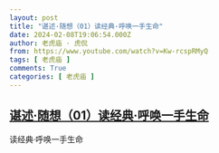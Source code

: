 ```yaml
---
layout: post
title: "谌述·随想（01）读经典·呼唤一手生命"
date: 2024-02-08T19:06:54.000Z
author: 老虎庙 · 虎侃
from: https://www.youtube.com/watch?v=Kw-rcspRMyQ
tags: [ 老虎庙 ]
comments: True
categories: [ 老虎庙 ]
---
```

<!--1707419214000-->
[谌述·随想（01）读经典·呼唤一手生命](https://www.youtube.com/watch?v=Kw-rcspRMyQ)
------

<div>
读经典·呼唤一手生命
</div>
